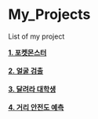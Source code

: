 ﻿# My_Projects
List of my project
<br>

<b><a href="./Project1_Poket">1. 포켓몬스터</a></b> <br><br>
<b><a href="./Project2_FaceDetection">2. 얼굴 검출</a></b> <br><br>
<b><a href="./Project3_RunUnivStudent">3. 달려라 대학생</a></b> <br><br>
<b><a href="./Project4_PredictStreetSafety">4. 거리 안전도 예측</a></b> <br><br>
